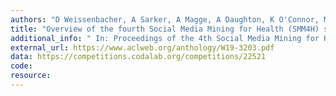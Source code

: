```yaml
---
authors: "D Weissenbacher, A Sarker, A Magge, A Daughton, K O'Connor, M Paul, G Gonzalez-Hernandez"
title: "Overview of the fourth Social Media Mining for Health (SMM4H) shared task at ACL 2019."
additional_info: " In: Proceedings of the 4th Social Media Mining for Health Applications (SMM4H) Workshop & Shared Task. 2019. August. Florence, Italy. Pages: 21-30. DOI: 10.18653/v1/W19-3203 "
external_url: https://www.aclweb.org/anthology/W19-3203.pdf
data: https://competitions.codalab.org/competitions/22521
code:
resource:
---
```

